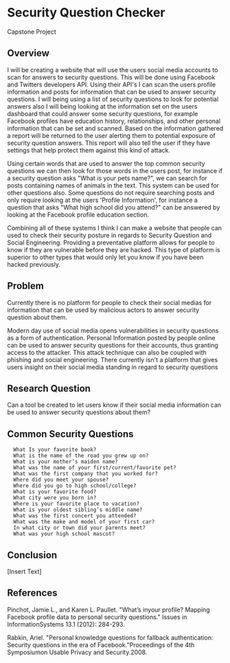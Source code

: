 # Security Question Checker
Capstone Project
## Overview
I will be creating a website that will use the users social media accounts to scan for answers to security questions. This will be done using Facebook and Twitters developers API. Using their API's I can scan the users profile information and posts for information that can be used to answer security questions. I will being using a list of security questions to look for potential answers also I will being looking at the information set on the users dashboard that could answer some security questions, for example Facebook profiles have education history, relationships, and other personal information that can be set and scanned. Based on the information gathered a report will be returned to the user alerting them to potential exposure of security question answers. This report will also tell the user if they have settings that help protect them against this kind of attack.

Using certain words that are used to answer the top common security questions we can then look for those words in the users post, for instance if a security question asks "What is your pets name?", we can search for posts containing names of animals in the text. This system can be used for other questions also. Some questions do not require searching posts and only require looking at the users 'Profile Information', for instance a question that asks "What high school did you attend?" can be answered by looking at the Facebook profile education section.

Combining all of these systems I think I can make a website that people can used to check their security posture in regards to Security Question and Social Engineering. Providing a preventative platform allows for people to know if they are vulnerable before they are hacked. This type of platform is superior to other types that would only let you know if you have been hacked previously.

## Problem
Currently there is no platform for people to check their social medias for information that can be used by malicious actors to answer security question about them.

Modern day use of social media opens vulnerabilities in security questions as a form of authentication. Personal Information posted by people online can be used to answer security questions for their accounts, thus granting access to the attacker. This attack technique can also be coupled with phishing and social engineering. There currently isn't a platform that gives users insight on their social media standing in regard to security questions


## Research Question
Can a tool be created to let users know if their social media information can be used to answer security questions about them?

## Common Security Questions
```
  What Is your favorite book?
  What is the name of the road you grew up on?
  What is your mother’s maiden name?
  What was the name of your first/current/favorite pet?
  What was the first company that you worked for?
  Where did you meet your spouse?
  Where did you go to high school/college?
  What is your favorite food?
  What city were you born in?
  Where is your favorite place to vacation?
  What is your oldest sibling’s middle name?
  What was the first concert you attended?
  What was the make and model of your first car?
  In what city or town did your parents meet?
  What was your high school mascot?
```

## Conclusion
[Insert Text]
## References
Pinchot, Jamie L., and Karen L. Paullet. "What’s inyour profile? Mapping Facebook profile data to personal security questions." Issues in InformationSystems 13.1 (2012): 284-293.

Rabkin, Ariel. "Personal knowledge questions for fallback authentication: Security questions in the era of Facebook."Proceedings of the 4th Symposiumon Usable Privacy and Security.2008.
